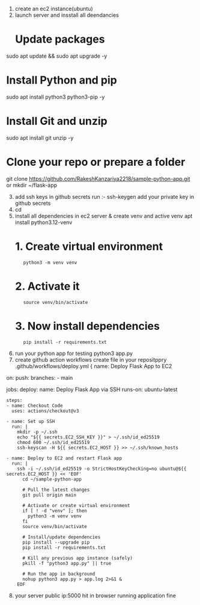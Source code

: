 1. create an ec2 instance(ubuntu)
2. launch server and insstall all deendancies
   # Update packages
sudo apt update && sudo apt upgrade -y

# Install Python and pip
sudo apt install python3 python3-pip -y

# Install Git and unzip
sudo apt install git unzip -y

# Clone your repo or prepare a folder
git clone https://github.com/RakeshKanzariya2218/sample-python-app.git  
or 
mkdir ~/flask-app

3. add ssh keys in github secrets 
   run :- ssh-keygen
   add your private key in github secrets
4. cd <git repository>
5. install all dependencies in ec2 server & create venv and active venv 
     apt install python3.12-venv
     # 1. Create virtual environment
          python3 -m venv venv

     # 2. Activate it
          source venv/bin/activate

     # 3. Now install dependencies
          pip install -r requirements.txt
6. run your python app for testing
    python3 app.py
7. create github action workflows
    create file in your repositppry
   .github/workflows/deploy.yml
   {
  name: Deploy Flask App to EC2

on:
  push:
    branches:
      - main

jobs:
  deploy:
    name: Deploy Flask App via SSH
    runs-on: ubuntu-latest

    steps:
    - name: Checkout Code
      uses: actions/checkout@v3

    - name: Set up SSH
      run: |
        mkdir -p ~/.ssh
        echo "${{ secrets.EC2_SSH_KEY }}" > ~/.ssh/id_ed25519
        chmod 600 ~/.ssh/id_ed25519
        ssh-keyscan -H ${{ secrets.EC2_HOST }} >> ~/.ssh/known_hosts

    - name: Deploy to EC2 and restart Flask app
      run: |
        ssh -i ~/.ssh/id_ed25519 -o StrictHostKeyChecking=no ubuntu@${{ secrets.EC2_HOST }} << 'EOF'
          cd ~/sample-python-app

          # Pull the latest changes
          git pull origin main

          # Activate or create virtual environment
          if [ ! -d "venv" ]; then
            python3 -m venv venv
          fi
          source venv/bin/activate

          # Install/update dependencies
          pip install --upgrade pip
          pip install -r requirements.txt

          # Kill any previous app instance (safely)
          pkill -f "python3 app.py" || true

          # Run the app in background
          nohup python3 app.py > app.log 2>&1 &
        EOF

8. your server public ip:5000 hit in browser running application fine 



